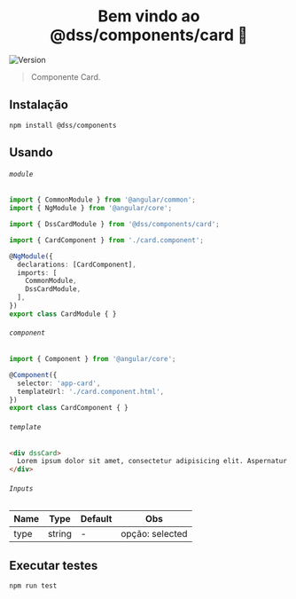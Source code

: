 <h1 align="center">Bem vindo ao @dss/components/card 👋</h1>
<p>
  <img alt="Version" src="https://img.shields.io/badge/adicionado%20na%20versão-1.0.0-blue.svg?cacheSeconds=2592000" />
</p>

> Componente Card.

## Instalação

```shell
npm install @dss/components
```

## Usando

###### `module`

```ts
import { CommonModule } from '@angular/common';
import { NgModule } from '@angular/core';

import { DssCardModule } from '@dss/components/card';

import { CardComponent } from './card.component';

@NgModule({
  declarations: [CardComponent],
  imports: [
    CommonModule,
    DssCardModule,
  ],
})
export class CardModule { }
```

###### `component`

```ts
import { Component } from '@angular/core';

@Component({
  selector: 'app-card',
  templateUrl: './card.component.html',
})
export class CardComponent { }
```

###### `template`

```html
<div dssCard>
  Lorem ipsum dolor sit amet, consectetur adipisicing elit. Aspernatur delectus quidem voluptatem? Ab cumque, eos fugit iusto sapiente sequi veniam. Accusamus assumenda corporis esse, iure nesciunt numquam omnis perferendis quas!
</div>
```

###### `Inputs`
Name | Type   | Default | Obs              |
---- | ------ | ------- | ---------------- |
type | string | -       | opção: selected  |

## Executar testes

```shell
npm run test
```
